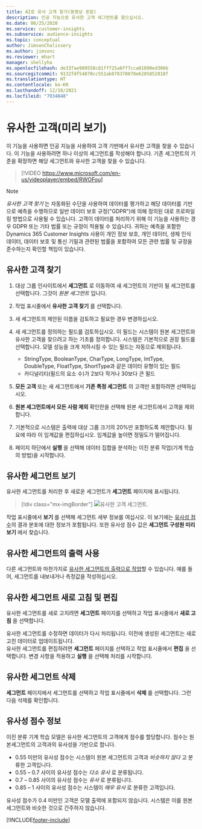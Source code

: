 ```yaml
---
title: AI로 유사 고객 찾기(동영상 포함)
description: 인공 지능으로 유사한 고객 세그먼트를 찾으십시오.
ms.date: 06/25/2020
ms.service: customer-insights
ms.subservice: audience-insights
ms.topic: conceptual
author: JimsonChalissery
ms.author: jimsonc
ms.reviewer: mhart
manager: shellyha
ms.openlocfilehash: de337ae989558c81fff25a6ff7cca01890ed306b
ms.sourcegitcommit: 9132fdf54070cc551ab878378078e6285852818f
ms.translationtype: HT
ms.contentlocale: ko-KR
ms.lasthandoff: 12/18/2021
ms.locfileid: "7934848"
---
```

# <a name="similar-customers-preview"></a>유사한 고객(미리 보기)

이 기능을 사용하면 인공 지능을 사용하여 고객 기반에서 유사한 고객을 찾을 수 있습니다. 이 기능을 사용하려면 하나 이상의 세그먼트를 작성해야 합니다. 기존 세그먼트의 기준을 확장하면 해당 세그먼트와 유사한 고객을 찾을 수 있습니다.

> [!VIDEO https://www.microsoft.com/en-us/videoplayer/embed/RWOFou]

> [!NOTE]
> *유사한 고객 찾기* 는 자동화된 수단을 사용하여 데이터를 평가하고 해당 데이터를 기반으로 예측을 수행하므로 일반 데이터 보호 규정("GDPR")에 의해 정의된 대로 프로파일링 방법으로 사용될 수 있습니다. 고객이 데이터를 처리하기 위해 이 기능을 사용하는 경우 GDPR 또는 기타 법률 또는 규정이 적용될 수 있습니다. 귀하는 예측을 포함한 Dynamics 365 Customer Insights 사용이 개인 정보 보호, 개인 데이터, 생체 인식 데이터, 데이터 보호 및 통신 기밀과 관련된 법률을 포함하여 모든 관련 법률 및 규정을 준수하는지 확인할 책임이 있습니다.

## <a name="finding-similar-customers"></a>유사한 고객 찾기

1. 대상 그룹 인사이트에서 **세그먼트** 로 이동하여 새 세그먼트의 기반이 될 세그먼트를 선택합니다. 그것이 *원본 세그먼트* 입니다.

1. 작업 표시줄에서 **유사한 고객 찾기** 를 선택합니다.

1. 새 세그먼트의 제안된 이름을 검토하고 필요한 경우 변경하십시오.

1. 새 세그먼트를 정의하는 필드를 검토하십시오. 이 필드는 시스템이 원본 세그먼트와 유사한 고객을 찾으려고 하는 기초를 정의합니다. 시스템은 기본적으로 권장 필드를 선택합니다.
  모델 성능을 크게 저하시킬 수 있는 필드는 자동으로 제외됩니다.
  
   - StringType, BooleanType, CharType, LongType, IntType, DoubleType, FloatType, ShortType과 같은 데이터 유형이 있는 필드
   - 카디널리티(필드의 요소 수)가 2보다 작거나 30보다 큰 필드

1. **모든 고객** 또는 새 세그먼트에서 **기존 특정 세그먼트** 의 고객만 포함하려면 선택하십시오.

1. **원본 세그먼트에서 모든 사람 제외** 확인란을 선택해 원본 세그먼트에서 고객을 제외합니다.

1. 기본적으로 시스템은 출력에 대상 그룹 크기의 20%만 포함하도록 제안합니다. 필요에 따라 이 임계값을 편집하십시오. 임계값을 높이면 정밀도가 떨어집니다.

1. 페이지 하단에서 **실행** 을 선택해 데이터 집합을 분석하는 이진 분류 작업(기계 학습의 방법)을 시작합니다.

## <a name="view-the-similar-segment"></a>유사한 세그먼트 보기

유사한 세그먼트를 처리한 후 새로운 세그먼트가 **세그먼트** 페이지에 표시됩니다.

> [!div class="mx-imgBorder"]
> ![유사한 고객 세그먼트.](media/expanded-segment.png "유사한 고객 세그먼트")

작업 표시줄에서 **보기** 를 선택해 세그먼트 세부 정보를 여십시오. 이 보기에는 [유사성 점수](#about-similarity-scores)의 결과 분포에 대한 정보가 포함됩니다. 또한 유사성 점수 값은 **세그먼트 구성원 미리 보기** 에서 찾습니다.

## <a name="use-the-output-of-a-similar-segment"></a>유사한 세그먼트의 출력 사용

다른 세그먼트와 마찬가지로 [유사한 세그먼트의 출력으로 작업](segments.md)할 수 있습니다. 예를 들어, 세그먼트를 내보내거나 측정값을 작성하십시오.

## <a name="refresh-and-edit-a-similar-segment"></a>유사한 세그먼트 새로 고침 및 편집

유사한 세그먼트를 새로 고치려면 **세그먼트** 페이지를 선택하고 작업 표시줄에서 **새로 고침** 을 선택합니다.

유사한 세그먼트를 수정하면 데이터가 다시 처리됩니다. 이전에 생성된 세그먼트는 새로 고친 데이터로 업데이트됩니다.    
유사한 세그먼트를 편집하려면 **세그먼트** 페이지를 선택하고 작업 표시줄에서 **편집** 을 선택합니다. 변경 사항을 적용하고 **실행** 을 선택해 처리를 시작합니다.

## <a name="delete-a-similar-segment"></a>유사한 세그먼트 삭제

**세그먼트** 페이지에서 세그먼트를 선택하고 작업 표시줄에서 **삭제** 를 선택합니다. 그런 다음 삭제를 확인합니다.

## <a name="about-similarity-scores"></a>유사성 점수 정보

이진 분류 기계 학습 모델은 유사한 세그먼트의 고객에게 점수를 할당합니다. 점수는 원본세그먼트의 고객과의 유사성을 기반으로 합니다.

- 0.55 미만의 유사성 점수는 시스템이 원본 세그먼트의 고객과 *비슷하지 않다* 고 분류한 고객입니다.
- 0.55 – 0.7 사이의 유사성 점수는 *다소 유사* 로 분류됩니다.
- 0.7 – 0.85 사이의 유사성 점수는 *유사* 로 분류됩니다.
- 0.85 – 1 사이의 유사성 점수는 시스템이 *매우 유사* 로 분류한 고객입니다.

유사성 점수가 0.4 미만인 고객은 모델 출력에 포함되지 않습니다. 시스템은 이를 원본 세그먼트와 비슷한 것으로 간주하지 않습니다.


[!INCLUDE[footer-include](../includes/footer-banner.md)]